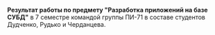 **Результат работы по предмету "Разработка приложений на базе СУБД"**
в 7 семестре командой группы ПИ-71 в составе студентов Дудченко, Рудько и Черданцева.